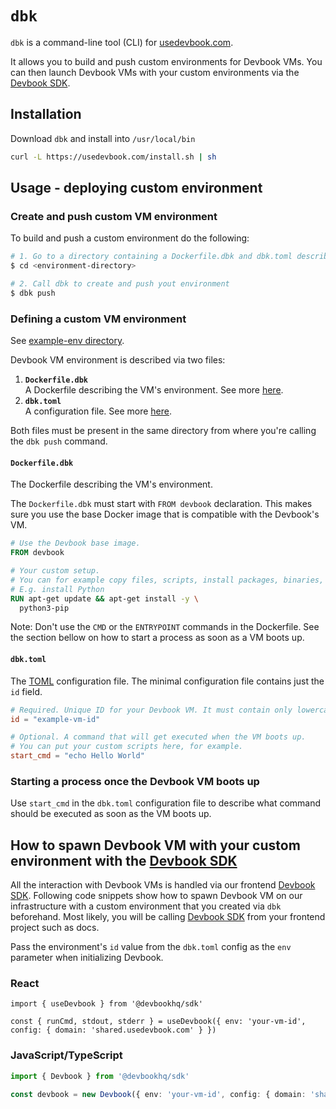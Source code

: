 # `dbk`
`dbk` is a command-line tool (CLI) for [usedevbook.com](https://www.usedevbook.com/).

It allows you to build and push custom environments for Devbook VMs. You can then launch Devbook VMs with your custom environments via the [Devbook SDK](https://github.com/devbookhq/sdk).


## Installation
Download `dbk` and install into `/usr/local/bin`

```sh
curl -L https://usedevbook.com/install.sh | sh
```

## Usage - deploying custom environment
### Create and push custom VM environment
To build and push a custom environment do the following:
```sh
# 1. Go to a directory containing a Dockerfile.dbk and dbk.toml describing your custom VM environment
$ cd <environment-directory>

# 2. Call dbk to create and push yout environment
$ dbk push
```

### Defining a custom VM environment
See [example-env directory](./example-env).

Devbook VM environment is described via two files:
1. **`Dockerfile.dbk`** <br/>
A Dockerfile describing the VM's environment. See more [here](#Dockerfiledbk).
2. **`dbk.toml`** <br/>
A configuration file. See more [here](#dbktoml).

Both files must be present in the same directory from where you're calling the `dbk push` command.

#### `Dockerfile.dbk`
The Dockerfile describing the VM's environment.

The `Dockerfile.dbk` must start with `FROM devbook` declaration. This makes sure you use the base Docker image that is compatible with the Devbook's VM.

```dockerfile
# Use the Devbook base image.
FROM devbook

# Your custom setup.
# You can for example copy files, scripts, install packages, binaries, etc.
# E.g. install Python
RUN apt-get update && apt-get install -y \
  python3-pip
```

Note: Don't use the `CMD` or the `ENTRYPOINT` commands in the Dockerfile. See the section bellow on how to start a process as soon as a VM boots up.

#### `dbk.toml`
The [TOML](https://toml.io/en/) configuration file. The minimal configuration file contains just the `id` field.

```toml
# Required. Unique ID for your Devbook VM. It must contain only lowercase letters, numbers or dash "-" and it must start with a letter.
id = "example-vm-id"

# Optional. A command that will get executed when the VM boots up.
# You can put your custom scripts here, for example.
start_cmd = "echo Hello World"
```

### Starting a process once the Devbook VM boots up
Use `start_cmd` in the `dbk.toml` configuration file to describe what command should be executed as soon as the VM boots up.

## How to spawn Devbook VM with your custom environment with the [Devbook SDK](https://github.com/devbookhq/sdk)
All the interaction with Devbook VMs is handled via our frontend [Devbook SDK](https://github.com/devbookhq/sdk).
Following code snippets show how to spawn Devbook VM on our infrastructure with a custom environment that you created via `dbk` beforehand.
Most likely, you will be calling [Devbook SDK](https://github.com/devbookhq/sdk) from your frontend project such as docs.

Pass the environment's `id` value from the `dbk.toml` config as the `env` parameter when initializing Devbook.
### React
```tsx
import { useDevbook } from '@devbookhq/sdk'

const { runCmd, stdout, stderr } = useDevbook({ env: 'your-vm-id', config: { domain: 'shared.usedevbook.com' } })
```

### JavaScript/TypeScript
```ts
import { Devbook } from '@devbookhq/sdk'

const devbook = new Devbook({ env: 'your-vm-id', config: { domain: 'shared.usedevbook.com' } })
```

